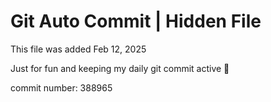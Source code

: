 # Git Auto Commit | Hidden File

This file was added Feb 12, 2025

Just for fun and keeping my daily git commit active 🤪

commit number: 388965
